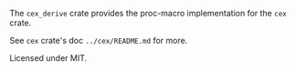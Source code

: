 The `cex_derive` crate provides the proc-macro implementation for the `cex` crate.

See `cex` crate's doc `../cex/README.md` for more.

Licensed under MIT.
